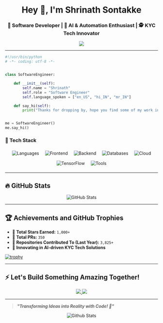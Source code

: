 <h1 align="center">Hey 👋, I'm Shrinath Sontakke</h1>
<h3 align="center">🚀 Software Developer | 🧠 AI & Automation Enthusiast | 🕵️ KYC Tech Innovator</h3>

<p align="center">
  <img src="https://readme-typing-svg.herokuapp.com?font=Fira+Code&weight=600&size=24&pause=1000&color=F70C0C&center=true&vCenter=true&width=750&lines=Welcome+to+my+GitHub+Profile!;Building+Scalable+AI-Driven+Applications;Innovation+%7C+Automation+%7C+Data-Driven+Development" />
</p>

---

```python
#!/usr/bin/python
# -*- coding: utf-8 -*-


class SoftwareEngineer:

    def __init__(self):
        self.name = "Shrinath"
        self.role = "Software Engineer"
        self.language_spoken = ["en_US", "hi_IN", "mr_IN"]

    def say_hi(self):
        print("Thanks for dropping by, hope you find some of my work interesting.")


me = SoftwareEngineer()
me.say_hi()
```

### 🚀 **Tech Stack**

<p align="center">
  <!-- Languages -->
  <img src="https://skillicons.dev/icons?i=python,java,js,cpp,r" alt="Languages" style="margin: 8px;">

  <!-- Frontend -->
  <img src="https://skillicons.dev/icons?i=react,angular" alt="Frontend" style="margin: 8px;">

  <!-- Backend -->
  <img src="https://skillicons.dev/icons?i=nodejs,fastapi" alt="Backend" style="margin: 8px;">

  <!-- Databases -->
  <img src="https://skillicons.dev/icons?i=mongodb,mysql,postgres" alt="Databases" style="margin: 8px;">

  <!-- Cloud -->
  <img src="https://skillicons.dev/icons?i=aws,gcp,azure" alt="Cloud" style="margin: 8px;">

  <!-- Machine Learning -->
  <img src="https://skillicons.dev/icons?i=tensorflow" alt="TensorFlow" style="margin: 8px;">

  <!-- Tools -->
  <img src="https://skillicons.dev/icons?i=git,docker,postman,vscode" alt="Tools" style="margin: 8px;">
</p>

---

## 🔥 **GitHub Stats**
<p align="center">
  <img src="https://github-readme-stats.vercel.app/api?username=ShrinathSontakke&show_icons=true&theme=radical&hide_border=false&include_all_commits=true&count_private=true" alt="GitHub Stats">
</p>

---

## 🏆 **Achievements and GitHub Trophies**
- 🏅 **Total Stars Earned:** `1,000+`
- 🔄 **Total PRs:** `350`
- 📌 **Repositories Contributed To (Last Year):** `3,825+`
- 🚀 **Innovating in AI-driven KYC Tech Solutions**

[![trophy](https://github-profile-trophy.vercel.app/?username=zhenye-na&theme=nord&column=7)](https://github.com/ryo-ma/github-profile-trophy)


---

## ⚡ **Let's Build Something Amazing Together!**
<p align="center">
  <a href="https://linkedin.com/in/shrinath-sontakke">
    <img src="https://img.shields.io/badge/LinkedIn-%230077B5.svg?style=for-the-badge&logo=linkedin&logoColor=white">
  </a>
  <a href="mailto:shrisontakke88@gmail.com">
    <img src="https://img.shields.io/badge/Email-%23D14836.svg?style=for-the-badge&logo=gmail&logoColor=white">
  </a>
</p>

---
> **_"Transforming Ideas into Reality with Code! 🚀"_** 
<p align="center">
        <img src="https://raw.githubusercontent.com/mayhemantt/mayhemantt/Update/svg/Bottom.svg" alt="Github Stats" />
</p>

 

